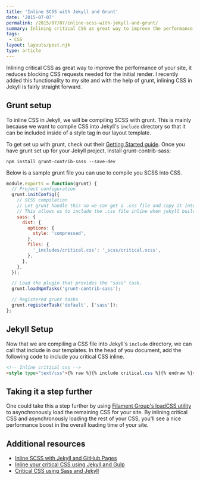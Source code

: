 ```yaml
---
title: 'Inline SCSS with Jekyll and Grunt'
date: '2015-07-07'
permalink: /2015/07/07/inline-scss-with-jekyll-and-grunt/
summary: Inlining critical CSS as great way to improve the performance of your site, it reduces blocking CSS requests needed for the initial render…
tags:
 - CSS
layout: layouts/post.njk
type: article
---
```


Inlining critical CSS as great way to improve the performance of your site, it reduces blocking CSS requests needed for the initial render. I recently added this functionality to my site and with the help of grunt, inlining CSS in Jekyll is fairly straight forward.

## Grunt setup

To inline CSS in Jekyll, we will be compiling SCSS with grunt. This is mainly because we want to compile CSS into Jekyll's `include` directory so that it can be included inside of a style tag in our layout template.

To get set up with grunt, check out their [Getting Started guide](https://gruntjs.com/getting-started). Once you have grunt set up for your Jekyll project, install grunt-contrib-sass:

`npm install grunt-contrib-sass --save-dev`

Below is a sample grunt file you can use to compile you SCSS into CSS.

```js
module.exports = function(grunt) {
  // Project configuration
  grunt.initConfig({
    // SCSS compilation
    // Let grunt handle this so we can get a .css file and copy it into the _includes dir.
    // This allows us to include the .css file inline when jekyll builds out
    sass: {
      dist: {
        options: {
          style: 'compressed',
        },
        files: {
          '_includes/critical.css': '_scss/critical.scss',
        },
      },
    },
  });

  // Load the plugin that provides the "sass" task.
  grunt.loadNpmTasks('grunt-contrib-sass');

  // Registered grunt tasks
  grunt.registerTask('default', ['sass']);
};
```

## Jekyll Setup

Now that we are compiling a CSS file into Jekyll's `include` directory, we can call that include in our templates.
In the head of you document, add the following code to include you critical CSS inline.

```html
<!-- Inline critical css -->
<style type="text/css">{% raw %}{% include critical.css %}{% endraw %}</style>
```

## Taking it a step further

One could take this a step further by using [Filament Group's loadCSS utility](https://github.com/filamentgroup/loadCSS) to asynchronously load the remaining CSS for your site. By inlining critical CSS and asynchronously loading the rest of your CSS, you'll see a nice performance boost in the overall loading time of your site.

## Additional resources

- [Inline SCSS with Jekyll and GitHub Pages](http://www.kevinsweet.com/inline-scss-jekyll-github-pages)
- [Inline your critical CSS using Jekyll and Gulp](https://www.drewbolles.com/blog/2015/04/23/inline-critical-css-using-jekyll-and-gulp/)
- [Critical CSS using Sass and Jekyll](https://gist.github.com/benedfit/46da533805566141c42f)
